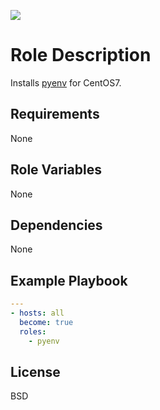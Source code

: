 [![](https://github.com/ansible-roles-matsumura/pyenv/workflows/build/badge.svg)](https://github.com/ansible-roles-matsumura/pyenv/actions?query=workflow%3Abuild)

Role Description
=========

Installs [pyenv](https://github.com/pyenv/pyenv) for CentOS7.

Requirements
------------

None

Role Variables
--------------

None

Dependencies
------------

None

Example Playbook
----------------

```YAML
---
- hosts: all
  become: true
  roles:
    - pyenv
```

License
-------

BSD
